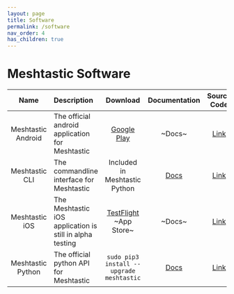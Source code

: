 ```yaml
---
layout: page
title: Software
permalink: /software
nav_order: 4
has_children: true
---
```


# Meshtastic Software

| Name | Description | Download | Documentation | Source Code |
| :--: | :---------- | :------: | :-----------: | :---------: |
| Meshtastic Android | The official android application for Meshtastic | [Google Play](https://play.google.com/store/apps/details?id=com.geeksville.mesh) | ~Docs~ | [Link](https://github.com/meshtastic/Meshtastic-Android) |
| Meshtastic CLI | The commandline interface for Meshtastic | Included in Meshtastic Python | [Docs](./meshtastic-cli.md) | [Link](https://github.com/meshtastic/Meshtastic-python/tree/master/meshtastic) |
| Meshtastic iOS | The Meshtastic iOS application is still in alpha testing | [TestFlight](https://testflight.apple.com/join/ALgvBgms)</br>~App Store~ | ~Docs~ | [Link](https://github.com/thepoweroftwo/meshtastic-ios) |
| Meshtastic Python | The official python API for Meshtastic | `sudo pip3 install --upgrade meshtastic` | [Docs](https://meshtastic.github.io/Meshtastic-python/meshtastic/index.html) | [Link](https://github.com/meshtastic/Meshtastic-python) |
